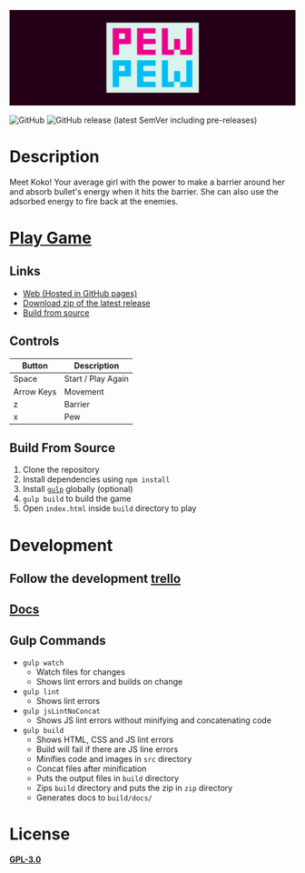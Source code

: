 ![Pew-Pew](https://github.com/FR0ST1N/Pew-Pew/blob/master/banner.png "Pew-Pew")

![GitHub](https://img.shields.io/github/license/FR0ST1N/Pew-Pew) ![GitHub release (latest SemVer including pre-releases)](https://img.shields.io/github/v/release/FR0ST1N/Pew-Pew?include_prereleases)

# Description

Meet Koko! Your average girl with the power to make a barrier around her and absorb bullet's energy when it hits the barrier. She can also use the adsorbed energy to fire back at the enemies.

# [Play Game](https://fr0st1n.github.io/Pew-Pew/)

## Links

* [Web (Hosted in GitHub pages)](https://fr0st1n.github.io/Pew-Pew/)
* [Download zip of the latest release](https://github.com/FR0ST1N/Pew-Pew/releases)
* [Build from source](#build-from-source)

## Controls

| Button  | Description |
| ------------- | ------------- |
| Space  | Start / Play Again  |
| Arrow Keys | Movement  |
| z | Barrier  |
| x  | Pew  |

## Build From Source

1. Clone the repository
2. Install dependencies using `npm install`
3. Install [`gulp`](https://github.com/gulpjs/gulp) globally (optional)
4. `gulp build` to build the game
5. Open `index.html` inside `build` directory to play

# Development

## Follow the development [trello](https://trello.com/b/LoGXtFYM)

## [Docs](https://fr0st1n.github.io/Pew-Pew/docs/)

## Gulp Commands

* `gulp watch`
    * Watch files for changes
    * Shows lint errors and builds on change
* `gulp lint`
    * Shows lint errors
* `gulp jsLintNoConcat`
    * Shows JS lint errors without minifying and concatenating code
* `gulp build`
    * Shows HTML, CSS and JS lint errors
    * Build will fail if there are JS line errors
    * Minifies code and images in `src` directory
    * Concat files after minification
    * Puts the output files in `build` directory
    * Zips `build` directory and puts the zip in `zip` directory
    * Generates docs to `build/docs/`

# License

[**GPL-3.0**](https://github.com/FR0ST1N/Pew-Pew/blob/master/LICENSE)
